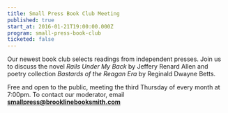 ```yaml
---
title: Small Press Book Club Meeting
published: true
start_at: 2016-01-21T19:00:00.000Z
program: small-press-book-club
ticketed: false
---
```


Our newest book club selects readings from independent presses. Join us to discuss the novel *Rails Under My Back* by Jeffery Renard Allen and poetry collection *Bastards of the Reagan Era* by Reginald Dwayne Betts.

Free and open to the public, meeting the third Thursday of every month at 7:00pm. To contact our moderator, email [**smallpress@brooklinebooksmith.com**](mailto:smallpress@brooklinebooksmith.com)